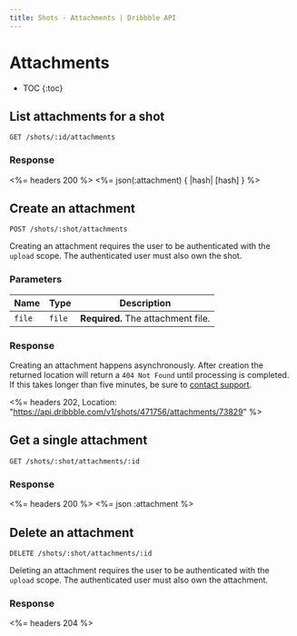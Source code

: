 ```yaml
---
title: Shots - Attachments | Dribbble API
---
```


# Attachments

* TOC
{:toc}

## List attachments for a shot

    GET /shots/:id/attachments

### Response

<%= headers 200 %>
<%= json(:attachment) { |hash| [hash] } %>

## Create an attachment

    POST /shots/:shot/attachments

Creating an attachment requires the user to be authenticated with the `upload`
scope. The authenticated user must also own the shot.

### Parameters

| Name | Type | Description |
|------|------|-------------|
| `file` | `file` | **Required.** The attachment file. |

### Response

Creating an attachment happens asynchronously. After creation the returned
location will return a `404 Not Found` until processing is completed. If this
takes longer than five minutes, be sure to [contact
support](https://dribbble.com/contact?api).

<%= headers 202, Location: "https://api.dribbble.com/v1/shots/471756/attachments/73829" %>

## Get a single attachment

    GET /shots/:shot/attachments/:id

### Response

<%= headers 200 %>
<%= json :attachment %>

## Delete an attachment

    DELETE /shots/:shot/attachments/:id

Deleting an attachment requires the user to be authenticated with the `upload`
scope. The authenticated user must also own the attachment.

### Response

<%= headers 204 %>
